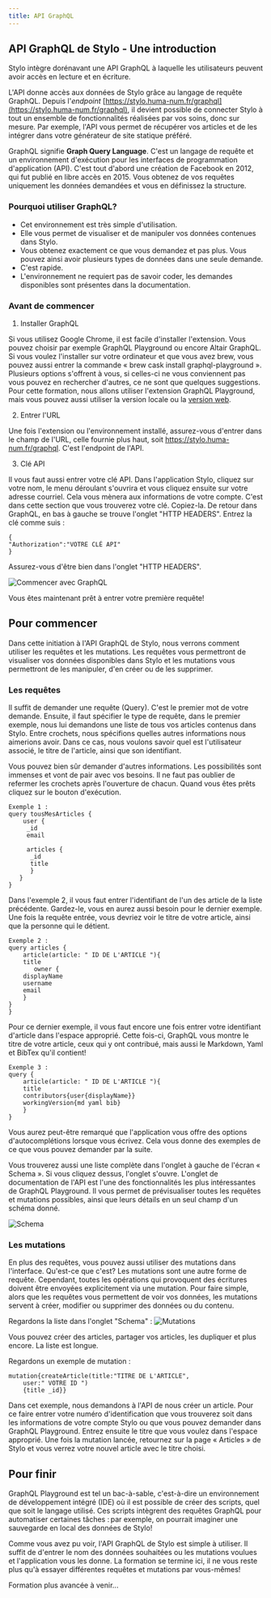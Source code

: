 ```yaml
---
title: API GraphQL
---
```


## API GraphQL de Stylo - Une introduction

Stylo intègre dorénavant une API GraphQL à laquelle les utilisateurs peuvent avoir accès en lecture et en écriture.

L'API donne accès aux données de Stylo grâce au langage de requête GraphQL.
Depuis l'*endpoint* [https://stylo.huma-num.fr/graphql](https://stylo.huma-num.fr/graphql), il devient possible de connecter Stylo à tout un ensemble de fonctionnalités réalisées par vos soins, donc sur mesure.
Par exemple, l'API vous permet de récupérer vos articles et de les intégrer dans votre générateur de site statique préféré.

GraphQL signifie **Graph Query Language**. C'est un langage de requête et un environnement d'exécution pour les interfaces de programmation d'application (API). C'est tout d'abord une création de Facebook en 2012, qui fut publié en libre accès en 2015. Vous obtenez de vos requêtes uniquement les données demandées et vous en définissez la structure.

### Pourquoi utiliser GraphQL?

- Cet environnement est très simple d'utilisation. 
- Elle vous permet de visualiser et de manipuler vos données contenues dans Stylo. 
- Vous obtenez exactement ce que vous demandez et pas plus. Vous pouvez ainsi avoir plusieurs types de données dans une seule demande. 
- C'est rapide.
- L'environnement ne requiert pas de savoir coder, les demandes disponibles sont présentes dans la documentation.

### Avant de commencer

1. Installer GraphQL

Si vous utilisez Google Chrome, il est facile d'installer l'extension. Vous pouvez choisir par exemple GraphQL Playground ou encore Altair GraphQL. Si vous voulez l'installer sur votre ordinateur et que vous avez brew, vous pouvez aussi entrer la commande « brew cask install graphql-playground ». Plusieurs options s'offrent à vous, si celles-ci ne vous conviennent pas vous pouvez en rechercher d'autres, ce ne sont que quelques suggestions. Pour cette formation, nous allons utiliser l'extension GraphQL Playground, mais vous pouvez aussi utiliser la version locale ou la [version web](https://legacy.graphqlbin.com/new).

2. Entrer l'URL

Une fois l'extension ou l'environnement installé, assurez-vous d'entrer dans le champ de l'URL, celle fournie plus haut, soit https://stylo.huma-num.fr/graphql. C'est l'endpoint de l'API.

3. Clé API

Il vous faut aussi entrer votre clé API. Dans l'application Stylo, cliquez sur votre nom, le menu déroulant s'ouvrira et vous cliquez ensuite sur votre adresse courriel. Cela vous mènera aux informations de votre compte. C'est dans cette section que vous trouverez votre clé. Copiez-la. De retour dans GraphQL, en bas à gauche se trouve l'onglet "HTTP HEADERS". Entrez la clé comme suis : 

```
{
"Authorization":"VOTRE CLÉ API" 
}
```

Assurez-vous d'être bien dans l'onglet "HTTP HEADERS".

![Commencer avec GraphQL](https://upload.wikimedia.org/wikipedia/commons/2/22/Capture_d%E2%80%99%C3%A9cran_2024-01-23_181249.png)

Vous êtes maintenant prêt à entrer votre première requête!


## Pour commencer

Dans cette initiation à l'API GraphQL de Stylo, nous verrons comment utiliser les requêtes et les mutations. Les requêtes vous permettront de visualiser vos données disponibles dans Stylo et les mutations vous permettront de les manipuler, d'en créer ou de les supprimer.

### Les requêtes

Il suffit de demander une requête (Query). C'est le premier mot de votre demande. 
Ensuite, il faut spécifier le type de requête, dans le premier exemple, nous lui demandons une liste de tous vos articles contenus dans Stylo. Entre crochets, nous spécifions quelles autres informations nous aimerions avoir. Dans ce cas, nous voulons savoir quel est l'utilisateur associé, le titre de l'article, ainsi que son identifiant. 

Vous pouvez bien sûr demander d'autres informations. Les possibilités sont immenses et vont de pair avec vos besoins. 
Il ne faut pas oublier de refermer les crochets après l'ouverture de chacun. Quand vous êtes prêts cliquez sur le bouton d'exécution. 

```
Exemple 1 :
query tousMesArticles {
    user {
     _id
     email
     
     articles {
      _id
      title
      }
   }
}
```

Dans l'exemple 2, il vous faut entrer l'identifiant de l'un des article de la liste précédente. Gardez-le, vous en aurez aussi besoin pour le dernier exemple. Une fois la requête entrée, vous devriez voir le titre de votre article, ainsi que la personne qui le détient.

``` 
Exemple 2 :
query articles {
    article(article: " ID DE L'ARTICLE "){
    title
       owner {
    displayName
    username
    email
    }
}
}
```

Pour ce dernier exemple, il vous faut encore une fois entrer votre identifiant d'article dans l'espace approprié. Cette fois-ci, GraphQL vous montre le titre de votre article, ceux qui y ont contribué, mais aussi le Markdown, Yaml et BibTex qu'il contient! 

```
Exemple 3 :
query {
    article(article: " ID DE L'ARTICLE "){
    title
    contributors{user{displayName}}
    workingVersion{md yaml bib}
    }
}

```

Vous aurez peut-être remarqué que l'application vous offre des options d'autocomplétions lorsque vous écrivez. Cela vous donne des exemples de ce que vous pouvez demander par la suite. 

Vous trouverez aussi une liste complète dans l'onglet à gauche de l'écran « Schema ». Si vous cliquez dessus, l'onglet s'ouvre. 
L'onglet de documentation de l'API est l'une des fonctionnalités les plus intéressantes de GraphQL Playground. Il vous permet de prévisualiser toutes les requêtes et mutations possibles, ainsi que leurs détails en un seul champ d'un schéma donné.

![Schema](https://upload.wikimedia.org/wikipedia/commons/c/c6/Capture_d%E2%80%99%C3%A9cran_2024-01-23_184801.png)


### Les mutations

En plus des requêtes, vous pouvez aussi utiliser des mutations dans l'interface. 
Qu'est-ce que c'est? Les mutations sont une autre forme de requête. Cependant, toutes les opérations qui provoquent des écritures doivent être envoyées explicitement via une mutation. Pour faire simple, alors que les requêtes vous permettent de voir vos données, les mutations servent à créer, modifier ou supprimer des données ou du contenu. 

Regardons la liste dans l'onglet "Schema" : ![Mutations](https://upload.wikimedia.org/wikipedia/commons/4/48/Capture_d%E2%80%99%C3%A9cran_2024-01-23_191722.png)

Vous pouvez créer des articles, partager vos articles, les dupliquer et plus encore. La liste est longue.

Regardons un exemple de mutation : 

```
mutation{createArticle(title:"TITRE DE L'ARTICLE",
    user:" VOTRE ID ")
    {title _id}}

```

Dans cet exemple, nous demandons à l'API de nous créer un article. Pour ce faire entrer votre numéro d'identification que vous trouverez soit dans les informations de votre compte Stylo ou que vous pouvez demander dans GraphQL Playground. Entrez ensuite le titre que vous voulez dans l'espace approprié. Une fois la mutation lancée, retournez sur la page « Articles » de Stylo et vous verrez votre nouvel article avec le titre choisi. 

## Pour finir

GraphQL Playground est tel un bac-à-sable, c'est-à-dire un environnement de développement intégré (IDE) où il est possible de créer des scripts, quel que soit le langage utilisé. Ces scripts intègrent des requêtes GraphQL pour automatiser certaines tâches : par exemple, on pourrait imaginer une sauvegarde en local des données de Stylo!

Comme vous avez pu voir, l'API GraphQL de Stylo est simple à utiliser. Il suffit de d'entrer le nom des données souhaitées ou les mutations voulues et l'application vous les donne. La formation se termine ici, il ne vous reste plus qu'à essayer différentes requêtes et mutations par vous-mêmes!

Formation plus avancée à venir...
